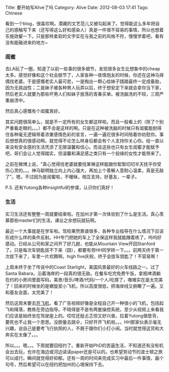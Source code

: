 Title: 要开始写Alive了吗
Category: Alive
Date: 2012-08-03 17:41
Tags: Chinese

看到一个blog，很喜欢啊。潜藏的文艺范儿又被勾起来了。觉得能这么多年把自己的感触写下来（还写得这么好和感染人）真是一件很不容易的事情，所以也想着东施效颦一下。只是那样柔软的文字实在与我之前的风格不符，慢慢学着吧，看有没有能融进来的地方~

### 闺蜜

去LA玩了一圈，知道了以前一些事的很多细节，发现很多女生比想象中的cheap太多。感觉好像和这个社会脱节了，人家各种一夜情炮友的时候，你还在这神马择偶找老婆。于是感慨老实人最可悲，一是掏出一颗心给妹子践踏最终一定成备胎，因为无挑战性；二是妹子被各种男人玩弄以后，终于想安定下来就会拿你当下家，然后老实人就要为那些坏男人们和妹子放荡的青春买单。被洗脑洗的不轻，三观严重崩溃中。

然后真心感慨有个闺蜜真好。

其实问题很简单么，就是不一定所有的女生都这样啦。而且一般看上的（除了个别严重看走眼的。。。）都不会是这样的啊。只是在这种被洗脑的时候只有闺蜜能耐得住各种毫无逻辑带着浓重感情色彩的宣言，一遍一遍花很多时间陪着你劝慰你。事后想想真的很感动啊。就觉得不论怎么样身后都会有个人支持你关心你。给一直以来没有安全感的生活凭添了无限温馨和信心。而且这些也只有女生闺蜜才能赋予吧，哥们会让人觉得踏实，但温馨和满足感之类只有一个投缘的女性才能带来了。

之前在微博上说，"真心觉得找老婆就要找某琳这样能跟你絮絮叨叨半天抚平你受伤心灵的。。。神马聪明独立向上内心强大，再加上个善解人意耐心温柔，真是无敌了"。嗯，不过因为是闺蜜啦，不暧昧，相互支持，好基友，一辈子。

P.S. 还有Yutong各种insightful的参谋，认识你们真好！

### 生活

实习生活还有整整一周就要结束啦。在加州才第一次体验到了什么是生活。真心羡慕那些master们的生活，课业之余想玩就玩啊。

最近一个大事就是在学车啦。驾校果然靠谱很多，各种专业指导在什么情况下应该形成什么样的条件反射。HH专门把她的车上了全保这样我就能蹭着练了，呜呜好感动。已经从公司和家之间开了好几趟，也能从Mountain View开回Stanford了。只是每次车钥匙拔不下来（囧），都要有劳HH同学转一下。。。前两天终于第一次拔下来了，车里一片欢腾啊，high five庆祝，终于会拔车钥匙了！不容易啊！

上周末终于坐了传说中的Coast Starlight，美国风景最好的火车线路之一。过了Santa Babara，沿着海岸的一段真的很无敌。在餐车吃完免费午饭，拿瓶啤酒躺在约的小房间里面写码，美景/音乐/啤酒/代码/一个人/吃撑了，嗷嗷实在是太完美了！回来的时候坐的是螺旋浆小飞机，所以高度很低，把海岸线又俯瞰了一遍。又和基友会面，太完美了！

然后这周末要去[开飞机](https://yage.ai/faqs-to-learning-to-fly.html)，看了广告视频好像是全程自己开一种很小的飞机，包括起飞和降落，教练在旁边指导。不晓得是不是有两套操控系统，至少从视频上来看我们应该是始终坐在驾驶座上的。哎哎还挺忐忑但又好兴奋。拉着Yutong做垫背，要死也不止我一个恩恩。没胆量去跳伞，只好开开飞机啦。。。HH那家伙表示毫无兴趣，说自己是要考飞行执照的人，不屑于跟你们小打小闹。当时就觉得这货和大奔实在太像了。。。

所以。。。嗯。。。下周就要回纽约了。重新开始PhD的苦逼生活，不知道还有没有机会出去玩，也许在海边或河边读读paper还是可以的。也希望劳动节的波士顿之旅可以成行。瞬间就觉得好抑郁。还有一周的时间来完成实习中最后一件事情，画个句号，然后希望可以在纽约把加州的心境保持下去。